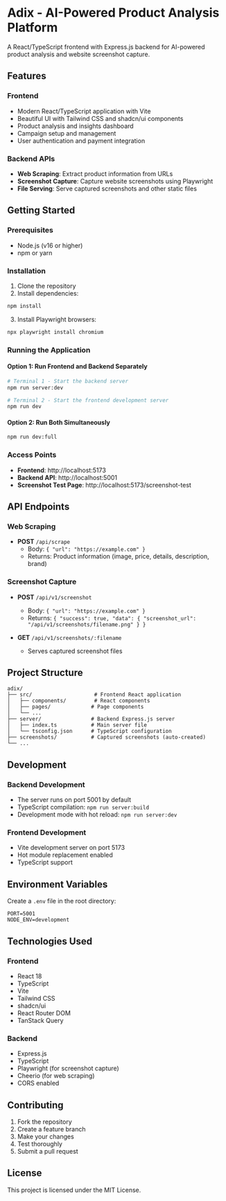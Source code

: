 # Adix - AI-Powered Product Analysis Platform

A React/TypeScript frontend with Express.js backend for AI-powered product analysis and website screenshot capture.

## Features

### Frontend
- Modern React/TypeScript application with Vite
- Beautiful UI with Tailwind CSS and shadcn/ui components
- Product analysis and insights dashboard
- Campaign setup and management
- User authentication and payment integration

### Backend APIs
- **Web Scraping**: Extract product information from URLs
- **Screenshot Capture**: Capture website screenshots using Playwright
- **File Serving**: Serve captured screenshots and other static files

## Getting Started

### Prerequisites
- Node.js (v16 or higher)
- npm or yarn

### Installation

1. Clone the repository
2. Install dependencies:
```bash
npm install
```

3. Install Playwright browsers:
```bash
npx playwright install chromium
```

### Running the Application

#### Option 1: Run Frontend and Backend Separately
```bash
# Terminal 1 - Start the backend server
npm run server:dev

# Terminal 2 - Start the frontend development server
npm run dev
```

#### Option 2: Run Both Simultaneously
```bash
npm run dev:full
```

### Access Points
- **Frontend**: http://localhost:5173
- **Backend API**: http://localhost:5001
- **Screenshot Test Page**: http://localhost:5173/screenshot-test

## API Endpoints

### Web Scraping
- **POST** `/api/scrape`
  - Body: `{ "url": "https://example.com" }`
  - Returns: Product information (image, price, details, description, brand)

### Screenshot Capture
- **POST** `/api/v1/screenshot`
  - Body: `{ "url": "https://example.com" }`
  - Returns: `{ "success": true, "data": { "screenshot_url": "/api/v1/screenshots/filename.png" } }`

- **GET** `/api/v1/screenshots/:filename`
  - Serves captured screenshot files

## Project Structure

```
adix/
├── src/                    # Frontend React application
│   ├── components/         # React components
│   ├── pages/             # Page components
│   └── ...
├── server/                # Backend Express.js server
│   ├── index.ts           # Main server file
│   └── tsconfig.json      # TypeScript configuration
├── screenshots/           # Captured screenshots (auto-created)
└── ...
```

## Development

### Backend Development
- The server runs on port 5001 by default
- TypeScript compilation: `npm run server:build`
- Development mode with hot reload: `npm run server:dev`

### Frontend Development
- Vite development server on port 5173
- Hot module replacement enabled
- TypeScript support

## Environment Variables

Create a `.env` file in the root directory:
```env
PORT=5001
NODE_ENV=development
```

## Technologies Used

### Frontend
- React 18
- TypeScript
- Vite
- Tailwind CSS
- shadcn/ui
- React Router DOM
- TanStack Query

### Backend
- Express.js
- TypeScript
- Playwright (for screenshot capture)
- Cheerio (for web scraping)
- CORS enabled

## Contributing

1. Fork the repository
2. Create a feature branch
3. Make your changes
4. Test thoroughly
5. Submit a pull request

## License

This project is licensed under the MIT License. 